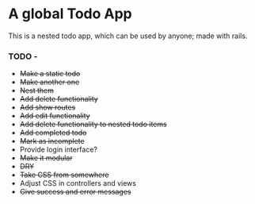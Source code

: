 # A global Todo App 

This is a nested todo app, which can be used by anyone; made with rails.

### TODO -

* ~~Make a static todo~~
* ~~Make another one~~
* ~~Nest them~~
* ~~Add delete functionality~~
* ~~Add show routes~~
* ~~Add edit functionality~~
* ~~Add delete functionality to nested todo items~~
* ~~Add completed todo~~
* ~~Mark as incomplete~~
* Provide login interface?
* ~~Make it modular~~
* ~~DRY~~
* ~~Take CSS from somewhere~~
* Adjust CSS in controllers and views
* ~~Give success and error messages~~




